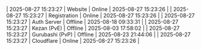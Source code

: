| 2025-08-27 15:23:27 | Website | Online | 2025-08-27 15:23:26 |
| 2025-08-27 15:23:27 | Registration | Online | 2025-08-27 15:23:26 |
| 2025-08-27 15:23:27 | Auth Server | Offline | 2025-08-18 09:33:31 |
| 2025-08-27 15:23:27 | Kezan (PvE) | Offline | 2025-08-03 17:58:02 |
| 2025-08-27 15:23:27 | Gurubashi (PvP) | Offline | 2025-08-23 21:44:06 |
| 2025-08-27 15:23:27 | Cloudflare | Online | 2025-08-27 15:23:26 |
